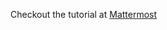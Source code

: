 Checkout the tutorial at [Mattermost](https://mattermost.com/blog/testing-python-understanding-doctest-and-unittest/)
